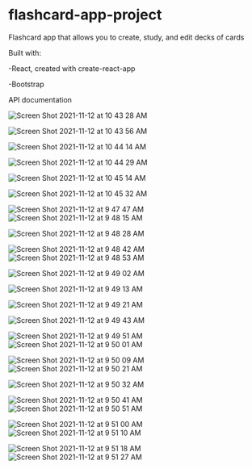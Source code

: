 # flashcard-app-project
Flashcard app that allows you to create, study, and edit decks of cards

Built with:

-React, created with create-react-app

-Bootstrap

API documentation

![Screen Shot 2021-11-12 at 10 43 28 AM](https://user-images.githubusercontent.com/89878197/141503565-2bb1ce35-c4bb-46dc-8f1e-dcdd18c23ebc.png)

![Screen Shot 2021-11-12 at 10 43 56 AM](https://user-images.githubusercontent.com/89878197/141503576-c4756380-b850-4729-a3f5-fae9169ac7f1.png)

![Screen Shot 2021-11-12 at 10 44 14 AM](https://user-images.githubusercontent.com/89878197/141503619-d36eb7a9-fe1e-463d-ad9e-c966db5aa320.png)

![Screen Shot 2021-11-12 at 10 44 29 AM](https://user-images.githubusercontent.com/89878197/141503632-17d0a1be-8776-4f52-8753-05e07a3404e5.png)


![Screen Shot 2021-11-12 at 10 45 14 AM](https://user-images.githubusercontent.com/89878197/141503662-b0a05c21-feaf-4d6c-872e-1c62051af69d.png)

![Screen Shot 2021-11-12 at 10 45 32 AM](https://user-images.githubusercontent.com/89878197/141503684-dfa50e99-7d87-4b97-8034-b769094c1d2a.png)




![Screen Shot 2021-11-12 at 9 47 47 AM](https://user-images.githubusercontent.com/89878197/141498885-47e31b26-8662-46da-81a0-64e29ced72e5.png)
![Screen Shot 2021-11-12 at 9 48 15 AM](https://user-images.githubusercontent.com/89878197/141499100-0481fc3c-85fc-4ee9-b6ce-23d50928b474.png)

![Screen Shot 2021-11-12 at 9 48 28 AM](https://user-images.githubusercontent.com/89878197/141499203-90727a95-3105-4049-a88c-8e5ca1812d97.png)

![Screen Shot 2021-11-12 at 9 48 42 AM](https://user-images.githubusercontent.com/89878197/141499335-4cec23fe-9d68-4457-ac7e-d16fa8f5567f.png)
![Screen Shot 2021-11-12 at 9 48 53 AM](https://user-images.githubusercontent.com/89878197/141499422-9e918c7d-e42f-47ae-969b-14c00527d1e8.png)

![Screen Shot 2021-11-12 at 9 49 02 AM](https://user-images.githubusercontent.com/89878197/141499557-d6c72aa8-ce7a-4dfd-a58a-69a4ad8548a2.png)

![Screen Shot 2021-11-12 at 9 49 13 AM](https://user-images.githubusercontent.com/89878197/141499672-51ee1a95-ff35-4098-913e-0b52d825feb4.png)

![Screen Shot 2021-11-12 at 9 49 21 AM](https://user-images.githubusercontent.com/89878197/141499772-e4045f3f-edd5-4f65-949f-18191aed9910.png)

![Screen Shot 2021-11-12 at 9 49 43 AM](https://user-images.githubusercontent.com/89878197/141499894-04caf56d-fff0-40cb-8a1b-fac98d5baf0e.png)

![Screen Shot 2021-11-12 at 9 49 51 AM](https://user-images.githubusercontent.com/89878197/141500010-0ad7b0ba-3516-4822-9597-6aff7fa9be4a.png)
![Screen Shot 2021-11-12 at 9 50 01 AM](https://user-images.githubusercontent.com/89878197/141500154-7caa5035-5552-4d8b-a6d1-705407ee8ecb.png)

![Screen Shot 2021-11-12 at 9 50 09 AM](https://user-images.githubusercontent.com/89878197/141500303-465deeb6-96ba-4f66-b48d-6c16fa8b6bb2.png)
![Screen Shot 2021-11-12 at 9 50 21 AM](https://user-images.githubusercontent.com/89878197/141500433-89e19c9b-589a-443d-851c-f750de991bde.png)

![Screen Shot 2021-11-12 at 9 50 32 AM](https://user-images.githubusercontent.com/89878197/141500569-9a850a40-553f-485d-9124-3fac4d0350a1.png)

![Screen Shot 2021-11-12 at 9 50 41 AM](https://user-images.githubusercontent.com/89878197/141500799-dc717137-8712-468b-9d5f-e876543cebea.png)
![Screen Shot 2021-11-12 at 9 50 51 AM](https://user-images.githubusercontent.com/89878197/141500829-b37b50a5-57aa-48de-8f09-bd27e88acad4.png)

![Screen Shot 2021-11-12 at 9 51 00 AM](https://user-images.githubusercontent.com/89878197/141500999-0f6efbda-f006-4d0c-999b-66f084758186.png)
![Screen Shot 2021-11-12 at 9 51 10 AM](https://user-images.githubusercontent.com/89878197/141501016-f0c8d939-3f61-4afb-874d-f4d5da220378.png)

![Screen Shot 2021-11-12 at 9 51 18 AM](https://user-images.githubusercontent.com/89878197/141501252-7de480cd-dbc1-41c2-9147-79f60ca3ddd4.png)
![Screen Shot 2021-11-12 at 9 51 27 AM](https://user-images.githubusercontent.com/89878197/141501272-54d4dbb4-c82b-4e17-9c01-65c1b3fa933a.png)


